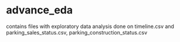 # advance_eda
contains files with exploratory data analysis done on timeline.csv and parking_sales_status.csv, parking_construction_status.csv
